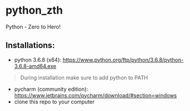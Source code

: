 # python_zth
Python - Zero to Hero!
## Installations:
- python 3.6.8 (x64): https://www.python.org/ftp/python/3.6.8/python-3.6.8-amd64.exe
> During installation make sure to add python to PATH
- pycharm (community edition): https://www.jetbrains.com/pycharm/download/#section=windows
- clone this repo to your computer
<!--stackedit_data:
eyJoaXN0b3J5IjpbNDg0NTE4MjE1LDE4MDUyNTMxMzVdfQ==
-->
